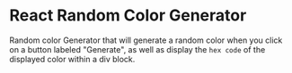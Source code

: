 # React Random Color Generator

Random color Generator that will generate a random color when you click on a button labeled "Generate", as well as display the `hex code` of the displayed color within a div block.
